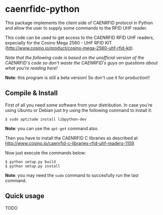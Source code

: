 caenrfidc-python
================

This package implements the client side of CAENRFID protocol in Python and allow
the user to supply some commands to the RFID UHF reader.

This code can be used to get access to the CAENRFID RFID UHF readers,
expecially for the Cosino Mega 2560 - UHF RFID KIT
(http://www.cosino.io/product/cosino-mega-2560-uhf-rfid-kit).

<em>Note that the following code is based on the unofficial version of the CAENRFID's code so
don't waste the CAENRFID's guys on questions about what you're reading here!</em>

<b>Note</b>: this program is still a beta version! So don't use it for production!!


Compile & Install
-----------------

First of all you need some software from your distribution. In case you're using Ubuntu or Debian just try using the following command to install it:

    $ sudo aptitude install libpython-dev

<b>Note</b>: you can use the <code>apt-get</code> command also.

Then you have to install the CAENRFID C libraries as described at http://www.cosino.io/caenrfid-c-libraries-rfid-uhf-readers-1159.

Now just execute the commands below:

    $ python setup.py build
    $ python setup.py install

<b>Note</b>: you may need the <code>sudo</code> command to succesfully run the last command.


Quick usage
-----------

TODO
